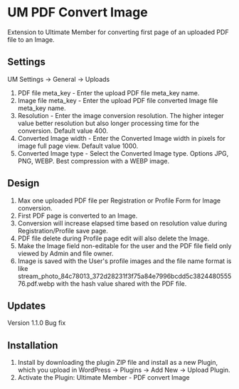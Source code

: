 # UM PDF Convert Image
Extension to Ultimate Member for converting first page of an uploaded PDF file to an Image.

## Settings 
UM Settings -> General -> Uploads
1. PDF file meta_key - Enter the upload PDF file meta_key name.
2. Image file meta_key - Enter the upload PDF file converted Image file meta_key name.
3. Resolution - Enter the image conversion resolution. The higher integer value better resolution but also longer processing time for the conversion. Default value 400.
4. Converted Image width - Enter the Converted Image width in pixels for image full page view. Default value 1000.
5. Converted Image type - Select the Converted Image type. Options JPG, PNG, WEBP. Best compression with a WEBP image.

## Design
1. Max one uploaded PDF file per Registration or Profile Form for Image conversion.
2. First PDF page is converted to an Image.
3. Conversion will increase elapsed time based on resolution value during Registration/Profile save page.
4. PDF file delete during Profile page edit will also delete the Image.
5. Make the Image field non-editable for the user and the PDF file field only viewed by Admin and file owner.
6. Image is saved with the User's profile images and the file name format is like stream_photo_84c78013_372d28231f3f75a84e7996bcdd5c382448055576.pdf.webp with the hash value shared with the PDF file.

## Updates
Version 1.1.0 Bug fix

## Installation
1. Install by downloading the plugin ZIP file and install as a new Plugin, which you upload in WordPress -> Plugins -> Add New -> Upload Plugin.
2. Activate the Plugin: Ultimate Member - PDF convert Image
